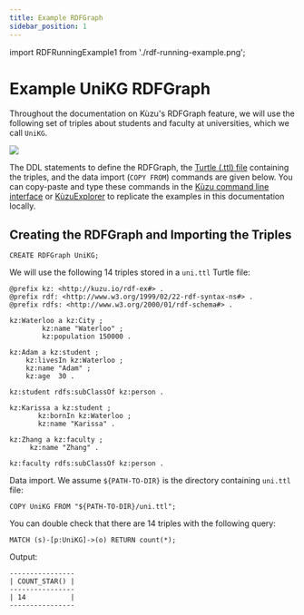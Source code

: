 ```yaml
---
title: Example RDFGraph
sidebar_position: 1
---
```


import RDFRunningExample1 from './rdf-running-example.png';

# Example UniKG RDFGraph
Throughout the documentation on Kùzu's RDFGraph feature, we will use the following 
set of triples about students and faculty at universities, which we call `UniKG`.

<div class="img-center">
<img src={RDFRunningExample1} style={{width: 800}} />
</div>

The DDL statements to define the RDFGraph, the [Turtle (.ttl) file](https://www.w3.org/TR/turtle/) 
containing the triples, and the data import (`COPY FROM`) commands
are given below. You can copy-paste and type these commands in the [Kùzu command line interface](https://kuzudb.com/docusaurus/getting-started/cli) 
or [KùzuExplorer](https://kuzudb.com/docusaurus/kuzuexplorer/) to replicate
the examples in this documentation locally.

## Creating the RDFGraph and Importing the Triples

```
CREATE RDFGraph UniKG;
```

We will use the following 14 triples stored in a `uni.ttl` Turtle file:
```
@prefix kz: <http://kuzu.io/rdf-ex#> .
@prefix rdf: <http://www.w3.org/1999/02/22-rdf-syntax-ns#> .
@prefix rdfs: <http://www.w3.org/2000/01/rdf-schema#> .

kz:Waterloo a kz:City ;
	    kz:name "Waterloo" ;
	    kz:population 150000 .

kz:Adam a kz:student ;
	kz:livesIn kz:Waterloo ;
	kz:name "Adam" ;
	kz:age	30 .

kz:student rdfs:subClassOf kz:person .

kz:Karissa a kz:student ;
	   kz:bornIn kz:Waterloo ;
	   kz:name "Karissa" .

kz:Zhang a kz:faculty ;
	 kz:name "Zhang" .

kz:faculty rdfs:subClassOf kz:person .
```

Data import. We assume `${PATH-TO-DIR}` is the directory containing `uni.ttl` file:
```
COPY UniKG FROM "${PATH-TO-DIR}/uni.ttl";
```

You can double check that there are 14 triples with the following query:

```
MATCH (s)-[p:UniKG]->(o) RETURN count(*);
```
Output:
```
----------------
| COUNT_STAR() |
----------------
| 14           |
----------------
```

